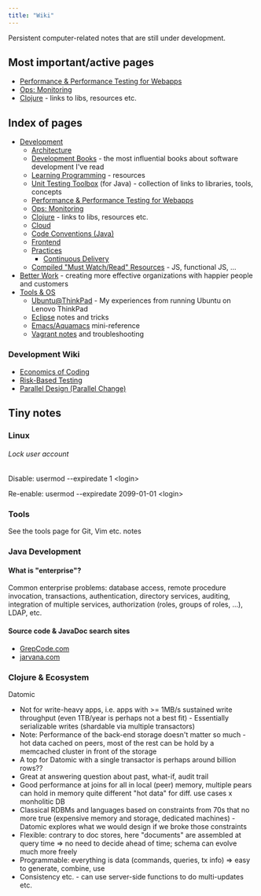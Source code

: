 ```yaml
---
title: "Wiki"
---
```

Persistent computer-related notes that are still under development.

## Most important/active pages

- [Performance & Performance Testing for Webapps](/wiki/development/performance-testing-for-webapps-notes/)
- [Ops: Monitoring](/wiki/development/ops-monitoring/)
- [Clojure](/wiki/development/clojure/) - links to libs, resources etc.

## Index of pages

  - [Development](/wiki/development/)
      - [Architecture](/wiki/development/architecture/ "Architecture")
      - [Development Books](/wiki/development/books/) - the most influential books about software development I've read
      - [Learning Programming](/wiki/development/learning-programming/ "Learning Programming") - resources
      - [Unit Testing Toolbox](/wiki/development/testing/ "Testing") (for Java) - collection of links to libraries, tools, concepts
      - [Performance & Performance Testing for Webapps](/wiki/development/performance-testing-for-webapps-notes/ "Performance Testing for Webapps Notes")
      - [Ops: Monitoring](/wiki/development/ops-monitoring/ "Ops: Monitoring")
      - [Clojure](/wiki/development/clojure/ "Clojure") - links to libs, resources etc.
      - [Cloud](/wiki/development/cloud/ "Cloud")
      - [Code Conventions (Java)](/wiki/development/code-conventions-java/ "Code Conventions (Java)")
      - [Frontend](/wiki/development/frontend/ "Frontend")
      - [Practices](/wiki/development/practicies/ "Practices")
          - [Continuous Delivery](/wiki/development/practicies/continuous-delivery/ "Continuous Delivery")
      - [Compiled "Must Watch/Read" Resources](/wiki/development/compiled-must-watchread-resources/ "Compiled “Must Watch/Read” Resources") - JS, functional JS, ...
  - [Better Work](/wiki/better-work/ "Better Work") - creating more effective organizations with happier people and customers
  - [Tools & OS](/wiki/tools/ "Tools")
      - [Ubuntu@ThinkPad](/wiki/tools/ubuntuatthinkpad/ "Ubuntu@Thinkpad") - My experiences from running Ubuntu on Lenovo ThinkPad
      - [Eclipse](/wiki/tools/eclipse/ "Eclipse") notes and tricks
      - [Emacs/Aquamacs](/wiki/tools/emacs/ "Aquamacs/Emacs") mini-reference
      - [Vagrant notes](/wiki/tools/vagrant-notes/ "Vagrant Notes") and troubleshooting




### Development Wiki




  - [Economics of Coding](/wiki/development/economics-of-coding/)
  - [Risk-Based Testing](/wiki/development/risk-based-testing/ "Risk-Based Testing")
  - [Parallel Design (Parallel Change)](/wiki/development/parallel-design-parallel-change/ "Parallel Design (Parallel Change)")




## Tiny notes




### Linux




###### Lock user account



Disable: usermod --expiredate 1 \<login\>

Re-enable: usermod --expiredate 2099-01-01 \<login\>


### Tools



See the tools page for Git, Vim etc. notes


### Java Development




#### What is "enterprise"?



Common enterprise problems: database access, remote procedure invocation, transactions, authentication, directory services, auditing, integration of multiple services, authorization (roles, groups of roles, ...), LDAP, etc.


#### Source code & JavaDoc search sites




  - [GrepCode.com](http://grepcode.com/)
  - [jarvana.com](http://www.jarvana.com/jarvana/)




### Clojure & Ecosystem



Datomic


  - Not for write-heavy apps, i.e. apps with \>= 1MB/s sustained write throughput (even 1TB/year is perhaps not a best fit) - Essentially serializable writes (shardable via multiple transactors)
  - Note: Performance of the back-end storage doesn't matter so much - hot data cached on peers, most of the rest can be hold by a memcached cluster in front of the storage
  - A top for Datomic with a single transactor is perhaps around billion rows??
  - Great at answering question about past, what-if, audit trail
  - Good performance at joins for all in local (peer) memory, multiple pears can hold in memory quite different "hot data" for diff. use cases x monholitic DB
  - Classical RDBMs and languages based on constraints from 70s that no more true (expensive memory and storage, dedicated machines) - Datomic explores what we would design if we broke those constraints
  - Flexible: contrary to doc stores, here "documents" are assembled at query time =\> no need to decide ahead of time; schema can evolve much more freely
  - Programmable: everything is data (commands, queries, tx info) =\> easy to generate, combine, use
  - Consistency etc. - can use server-side functions to do multi-updates etc.
